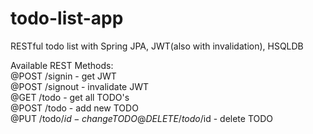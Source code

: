 # todo-list-app
RESTful todo list with Spring JPA, JWT(also with invalidation), HSQLDB  
  
Available REST Methods:  
@POST /signin - get JWT  
@POST /signout - invalidate JWT  
@GET /todo - get all TODO's  
@POST /todo - add new TODO  
@PUT /todo/$id - change TODO  
@DELETE /todo/$id - delete TODO  
